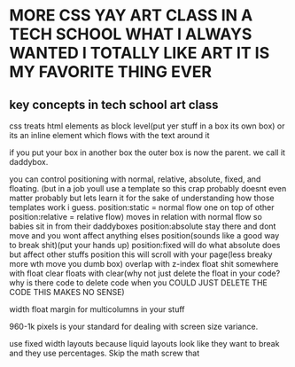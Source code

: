 # MORE CSS YAY ART CLASS IN A TECH SCHOOL WHAT I ALWAYS WANTED I TOTALLY LIKE ART IT IS MY FAVORITE THING EVER

## key concepts in tech school art class

css treats html elements as block level(put yer stuff in a box its own box)
or its an inline element which flows with the text around it

if you put your box in another box the outer box is now the parent. we call it daddybox.

you can control positioning with normal, relative, absolute, fixed, and floating. (but in a job youll use a template so this crap probably doesnt even matter probably but lets learn it for the sake of understanding how those templates work i guess.
position:static = normal flow one on top of other
position:relative = relative flow) moves in relation with normal flow so babies sit in from their daddyboxes
position:absolute stay there and dont move and you wont affect anything elses position(sounds like a good way to break shit)(put your hands up)
position:fixed will do what absolute does but affect other stuffs position this will scroll with your page(less breaky more wth move you dumb box)
overlap with z-index
float shit somewhere with float
clear floats with clear(why not just delete the float in your code? why is there code to delete code when you COULD JUST DELETE THE CODE THIS MAKES NO SENSE)

width float margin for multicolumns in your stuff

960-1k pixels is your standard for dealing with screen size variance.

use fixed width layouts because liquid layouts look like they want to break and they use percentages. Skip the math screw that


